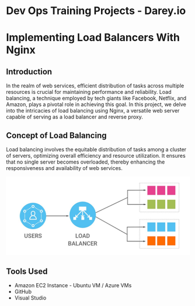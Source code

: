 # Dev Ops Training Projects - Darey.io  

# Implementing Load Balancers With Nginx

## Introduction

In the realm of web services, efficient distribution of tasks across multiple resources is crucial for maintaining performance and reliability. Load balancing, a technique employed by tech giants like Facebook, Netflix, and Amazon, plays a pivotal role in achieving this goal. In this project, we delve into the intricacies of load balancing using Nginx, a versatile web server capable of serving as a load balancer and reverse proxy.

## Concept of Load Balancing

Load balancing involves the equitable distribution of tasks among a cluster of servers, optimizing overall efficiency and resource utilization. It ensures that no single server becomes overloaded, thereby enhancing the responsiveness and availability of web services.

![](Images/load_balancer.jpeg)

## Tools Used
* Amazon EC2 Instance - Ubuntu VM / Azure VMs
* GitHub
* Visual Studio